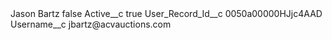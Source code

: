 <?xml version="1.0" encoding="UTF-8"?>
<CustomMetadata xmlns="http://soap.sforce.com/2006/04/metadata" xmlns:xsi="http://www.w3.org/2001/XMLSchema-instance" xmlns:xsd="http://www.w3.org/2001/XMLSchema">
    <label>Jason Bartz</label>
    <protected>false</protected>
    <values>
        <field>Active__c</field>
        <value xsi:type="xsd:boolean">true</value>
    </values>
    <values>
        <field>User_Record_Id__c</field>
        <value xsi:type="xsd:string">0050a00000HJjc4AAD</value>
    </values>
    <values>
        <field>Username__c</field>
        <value xsi:type="xsd:string">jbartz@acvauctions.com</value>
    </values>
</CustomMetadata>
